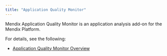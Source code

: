 ```yaml
---
title: "Application Quality Monitor"
---
```


Mendix Application Quality Monitor is an application analysis add-on for the Mendix Platform.

For details, see the following:

* [Application Quality Monitor Overview](aqm-overview)

